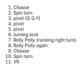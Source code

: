 1. Chasse
2. Spin turn
3. pivot (Q Q !!)
4. pivot
5. pivot
6. turning lock
7. Rolly Polly (running right turn)
8. Rolly Polly again
9. Chasse
10. Spin turn.
11. V6
